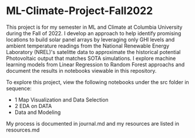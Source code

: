 # ML-Climate-Project-Fall2022
<!-- 
Throughout the semester each student will work on an individual project, which you will summarize in a final technical paper. You will showcase and document your work through a private git repository following this template.

The organization of this repository is as follows:

```
abstract.md
journal.md
doc/
src/
etc/
```
- The file `abstract.md` simply contains an abstract of the project. At first, it is an aspirational abstract, one that describes the research program you want to complete. You will refine it through the semester.
- The file `journal.md` is a diary of your progress. It contains dated entries with a description of what you are doing, what you found, what you are thinking, and so on. It is mainly a resource for you, but I will glance at it too (at the end of the semester). Please update and commit it at least once per week.
- The `doc/` directory contains the LaTeX document that you are writing. We will provide a template for your final paper.
- The `src/` directory contains the code you are writing. The data you are analyzing should live here too.
- The `etc/` directory contains anything else — materials, notes, photos of whiteboards, and so on — that you want to keep track of.
There should be nothing else in the top level directory of your repository.

Commit often, at least every week. You are graded on the quality of the project and the path that you took to get there. -->

This project is for my semester in ML and Climate at Columbia University during the Fall of 2022. I develop an approach to help identify promising locations to build solar panel arrays by leveraging  only GHI levels and ambient temperature readings from the National Renewable Energy Laboratory (NREL)'s satelitte data to approximate the historical potential Photovoltaic output that matches SOTA simulations. I explore machine learning models from Linear Regression to Random Forest approachs and document the results in notebooks viewable in this repository.

To explore this project, view the following notebooks under the src folder in sequence:
- 1 Map Visualization and Data Selection
- 2 EDA on DATA
- Data and Modeling

My process is documented in journal.md and my resources are listed in resources.md
